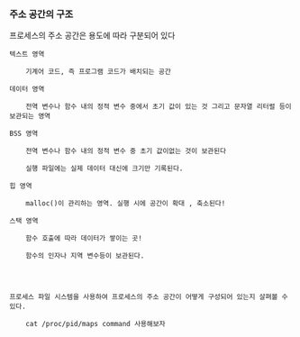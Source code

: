 ### 주소 공간의 구조

프로세스의 주소 공간은 용도에 따라 구분되어 있다


	텍스트 영역 

		기계어 코드, 즉 프로그램 코드가 배치되는 공간

	데이터 영역

		전역 변수나 함수 내의 정적 변수 중에서 초기 값이 있는 것 그리고 문자열 리터럴 등이 보관되는 영역

	BSS 영역

		전역 변수나 함수 내의 정적 변수 중 초기 값이없는 것이 보관된다

		실행 파일에는 실제 데이터 대신에 크기만 기록된다.

	힙 영역

		malloc()이 관리하는 영역. 실행 시에 공간이 확대 , 축소된다!

	스택 영역

		함수 호출에 따라 데이터가 쌓이는 곳!

		함수의 인자나 지역 변수등이 보관된다.




	프로세스 파일 시스템을 사용하여 프로세스의 주소 공간이 어떻게 구성되어 있는지 살펴볼 수 있다.

		cat /proc/pid/maps command 사용해보자 


	

	
